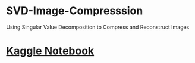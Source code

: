 # SVD-Image-Compresssion
Using Singular Value Decomposition to Compress and Reconstruct Images

# [Kaggle Notebook](https://www.kaggle.com/function9/singular-value-decomposition-image-compression)
